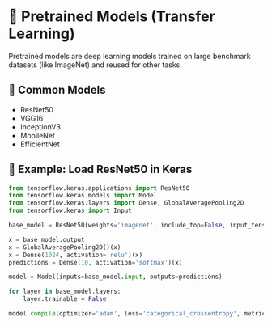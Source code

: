 # 🧠 Pretrained Models (Transfer Learning)

Pretrained models are deep learning models trained on large benchmark datasets (like ImageNet) and reused for other tasks.

## 🔧 Common Models
- ResNet50
- VGG16
- InceptionV3
- MobileNet
- EfficientNet

## 🧪 Example: Load ResNet50 in Keras

```python
from tensorflow.keras.applications import ResNet50
from tensorflow.keras.models import Model
from tensorflow.keras.layers import Dense, GlobalAveragePooling2D
from tensorflow.keras import Input

base_model = ResNet50(weights='imagenet', include_top=False, input_tensor=Input(shape=(224, 224, 3)))

x = base_model.output
x = GlobalAveragePooling2D()(x)
x = Dense(1024, activation='relu')(x)
predictions = Dense(10, activation='softmax')(x)

model = Model(inputs=base_model.input, outputs=predictions)

for layer in base_model.layers:
    layer.trainable = False

model.compile(optimizer='adam', loss='categorical_crossentropy', metrics=['accuracy'])
```
